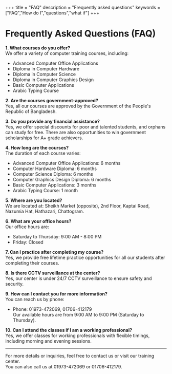 +++
title = "FAQ"
description = "Frequently asked questions"
keywords = ["FAQ","How do I","questions","what if"]
+++

# Frequently Asked Questions (FAQ)

**1. What courses do you offer?**  
We offer a variety of computer training courses, including:
- Advanced Computer Office Applications
- Diploma in Computer Hardware
- Diploma in Computer Science
- Diploma in Computer Graphics Design
- Basic Computer Applications
- Arabic Typing Course

**2. Are the courses government-approved?**  
Yes, all our courses are approved by the Government of the People's Republic of Bangladesh.

**3. Do you provide any financial assistance?**  
Yes, we offer special discounts for poor and talented students, and orphans can study for free. There are also opportunities to win government scholarships for A+ grade achievers.

**4. How long are the courses?**  
The duration of each course varies:
- Advanced Computer Office Applications: 6 months
- Computer Hardware Diploma: 6 months
- Computer Science Diploma: 6 months
- Computer Graphics Design Diploma: 6 months
- Basic Computer Applications: 3 months
- Arabic Typing Course: 1 month

**5. Where are you located?**  
We are located at:
Sheikh Market (opposite), 2nd Floor, Kaptai Road, Nazumia Hat, Hathazari, Chattogram.

**6. What are your office hours?**  
Our office hours are:
- Saturday to Thursday: 9:00 AM - 8:00 PM
- Friday: Closed

**7. Can I practice after completing my course?**  
Yes, we provide free lifetime practice opportunities for all our students after completing their courses.

**8. Is there CCTV surveillance at the center?**  
Yes, our center is under 24/7 CCTV surveillance to ensure safety and security.

**9. How can I contact you for more information?**  
You can reach us by phone:
- Phone: 01973-472069, 01706-412179  
Our available hours are from 9:00 AM to 9:00 PM (Saturday to Thursday).

**10. Can I attend the classes if I am a working professional?**  
Yes, we offer classes for working professionals with flexible timings, including morning and evening sessions.

---

For more details or inquiries, feel free to contact us or visit our training center.   
You can also call us at 01973-472069 or 01706-412179.
